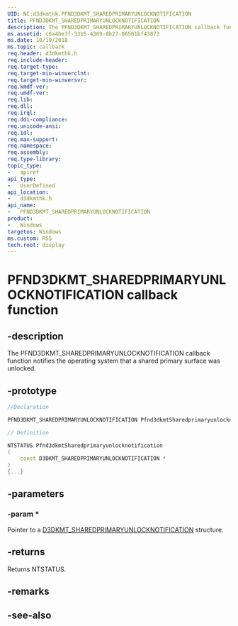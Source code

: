 ```yaml
---
UID: NC:d3dkmthk.PFND3DKMT_SHAREDPRIMARYUNLOCKNOTIFICATION
title: PFND3DKMT_SHAREDPRIMARYUNLOCKNOTIFICATION
description: The PFND3DKMT_SHAREDPRIMARYUNLOCKNOTIFICATION callback function notifies the operating system that a shared primary surface was unlocked.
ms.assetid: c6a4be3f-33b5-4369-8b27-06561bf43873
ms.date: 10/19/2018
ms.topic: callback
req.header: d3dkmthk.h
req.include-header:
req.target-type:
req.target-min-winverclnt:
req.target-min-winversvr:
req.kmdf-ver:
req.umdf-ver:
req.lib:
req.dll:
req.irql: 
req.ddi-compliance:
req.unicode-ansi:
req.idl:
req.max-support:
req.namespace:
req.assembly:
req.type-library: 
topic_type: 
-	apiref
api_type: 
-	UserDefined
api_location: 
-	d3dkmthk.h
api_name: 
-	PFND3DKMT_SHAREDPRIMARYUNLOCKNOTIFICATION
product:
-	Windows
targetos: Windows
ms.custom: RS5
tech.root: display
---
```


# PFND3DKMT_SHAREDPRIMARYUNLOCKNOTIFICATION callback function

## -description

The PFND3DKMT_SHAREDPRIMARYUNLOCKNOTIFICATION callback function notifies the operating system that a shared primary surface was unlocked.

## -prototype

```cpp
//Declaration

PFND3DKMT_SHAREDPRIMARYUNLOCKNOTIFICATION Pfnd3dkmtSharedprimaryunlocknotification; 

// Definition

NTSTATUS Pfnd3dkmtSharedprimaryunlocknotification 
(
	const D3DKMT_SHAREDPRIMARYUNLOCKNOTIFICATION *
)
{...}

```

## -parameters

### -param * 

Pointer to a [D3DKMT_SHAREDPRIMARYUNLOCKNOTIFICATION](ns-d3dkmthk-_d3dkmt_sharedprimaryunlocknotification.md) structure.

## -returns

Returns NTSTATUS.


## -remarks




## -see-also
